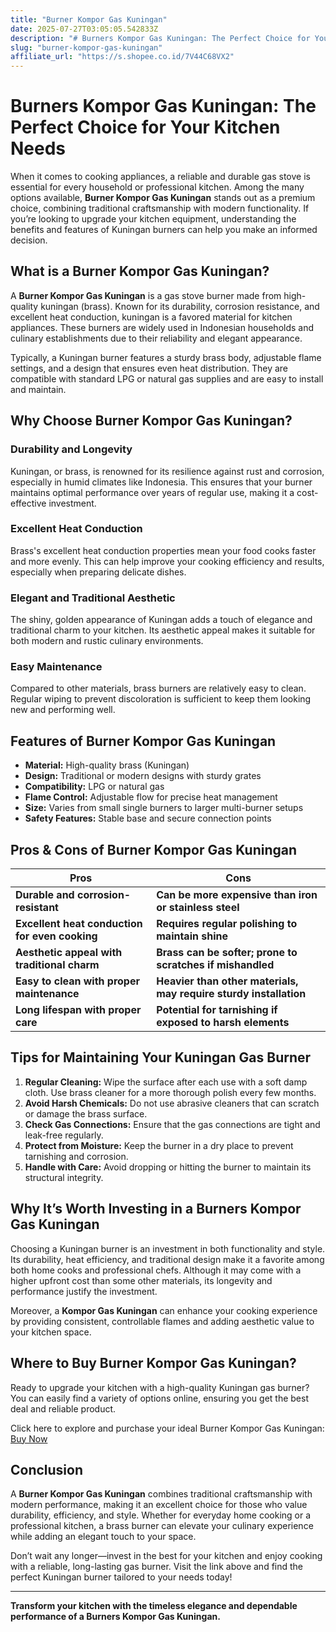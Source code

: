 ```yaml
---
title: "Burner Kompor Gas Kuningan"
date: 2025-07-27T03:05:05.542833Z
description: "# Burners Kompor Gas Kuningan: The Perfect Choice for Your Kitchen Needs..."
slug: "burner-kompor-gas-kuningan"
affiliate_url: "https://s.shopee.co.id/7V44C68VX2"
---
```

# Burners Kompor Gas Kuningan: The Perfect Choice for Your Kitchen Needs

When it comes to cooking appliances, a reliable and durable gas stove is essential for every household or professional kitchen. Among the many options available, **Burner Kompor Gas Kuningan** stands out as a premium choice, combining traditional craftsmanship with modern functionality. If you’re looking to upgrade your kitchen equipment, understanding the benefits and features of Kuningan burners can help you make an informed decision.

## What is a Burner Kompor Gas Kuningan?

A **Burner Kompor Gas Kuningan** is a gas stove burner made from high-quality kuningan (brass). Known for its durability, corrosion resistance, and excellent heat conduction, kuningan is a favored material for kitchen appliances. These burners are widely used in Indonesian households and culinary establishments due to their reliability and elegant appearance.

Typically, a Kuningan burner features a sturdy brass body, adjustable flame settings, and a design that ensures even heat distribution. They are compatible with standard LPG or natural gas supplies and are easy to install and maintain.

## Why Choose Burner Kompor Gas Kuningan?

### Durability and Longevity

Kuningan, or brass, is renowned for its resilience against rust and corrosion, especially in humid climates like Indonesia. This ensures that your burner maintains optimal performance over years of regular use, making it a cost-effective investment.

### Excellent Heat Conduction

Brass's excellent heat conduction properties mean your food cooks faster and more evenly. This can help improve your cooking efficiency and results, especially when preparing delicate dishes.

### Elegant and Traditional Aesthetic

The shiny, golden appearance of Kuningan adds a touch of elegance and traditional charm to your kitchen. Its aesthetic appeal makes it suitable for both modern and rustic culinary environments.

### Easy Maintenance

Compared to other materials, brass burners are relatively easy to clean. Regular wiping to prevent discoloration is sufficient to keep them looking new and performing well.

## Features of Burner Kompor Gas Kuningan

- **Material:** High-quality brass (Kuningan)
- **Design:** Traditional or modern designs with sturdy grates
- **Compatibility:** LPG or natural gas
- **Flame Control:** Adjustable flow for precise heat management
- **Size:** Varies from small single burners to larger multi-burner setups
- **Safety Features:** Stable base and secure connection points

## Pros & Cons of Burner Kompor Gas Kuningan

| Pros                                                      | Cons                                               |
|-----------------------------------------------------------|-----------------------------------------------------|
| **Durable and corrosion-resistant**                     | **Can be more expensive than iron or stainless steel** |
| **Excellent heat conduction for even cooking**          | **Requires regular polishing to maintain shine**  |
| **Aesthetic appeal with traditional charm**              | **Brass can be softer; prone to scratches if mishandled** |
| **Easy to clean with proper maintenance**                | **Heavier than other materials, may require sturdy installation** |
| **Long lifespan with proper care**                        | **Potential for tarnishing if exposed to harsh elements** |

## Tips for Maintaining Your Kuningan Gas Burner

1. **Regular Cleaning:** Wipe the surface after each use with a soft damp cloth. Use brass cleaner for a more thorough polish every few months.
2. **Avoid Harsh Chemicals:** Do not use abrasive cleaners that can scratch or damage the brass surface.
3. **Check Gas Connections:** Ensure that the gas connections are tight and leak-free regularly.
4. **Protect from Moisture:** Keep the burner in a dry place to prevent tarnishing and corrosion.
5. **Handle with Care:** Avoid dropping or hitting the burner to maintain its structural integrity.

## Why It’s Worth Investing in a Burners Kompor Gas Kuningan

Choosing a Kuningan burner is an investment in both functionality and style. Its durability, heat efficiency, and traditional design make it a favorite among both home cooks and professional chefs. Although it may come with a higher upfront cost than some other materials, its longevity and performance justify the investment.

Moreover, a **Kompor Gas Kuningan** can enhance your cooking experience by providing consistent, controllable flames and adding aesthetic value to your kitchen space.

## Where to Buy Burner Kompor Gas Kuningan?

Ready to upgrade your kitchen with a high-quality Kuningan gas burner? You can easily find a variety of options online, ensuring you get the best deal and reliable product.

Click here to explore and purchase your ideal Burner Kompor Gas Kuningan: [Buy Now](https://s.shopee.co.id/7V44C68VX2)

## Conclusion

A **Burner Kompor Gas Kuningan** combines traditional craftsmanship with modern performance, making it an excellent choice for those who value durability, efficiency, and style. Whether for everyday home cooking or a professional kitchen, a brass burner can elevate your culinary experience while adding an elegant touch to your space.

Don’t wait any longer—invest in the best for your kitchen and enjoy cooking with a reliable, long-lasting gas burner. Visit the link above and find the perfect Kuningan burner tailored to your needs today!

---

**Transform your kitchen with the timeless elegance and dependable performance of a Burners Kompor Gas Kuningan.**